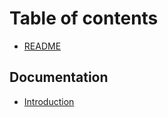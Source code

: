 # Table of contents

* [README](README.md)

## Documentation <a id="docs"></a>

* [Introduction](docs/introduction.md)

